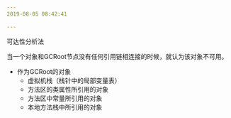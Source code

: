 ```yaml
---
2019-08-05 08:42:41

---
```




可达性分析法

当一个对象和GCRoot节点没有任何引用链相连接的时候，就认为该对象不可用。

- 作为GCRoot的对象
  - 虚拟机栈（栈针中的局部变量表）
  - 方法区的类属性所引用的对象
  - 方法区中常量所引用的对象
  - 本地方法栈中所引用的对象

